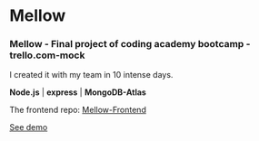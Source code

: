 # Mellow

<h3>Mellow - Final project of coding academy bootcamp - trello.com-mock</h3>

I created it with my team in 10 intense days.

**Node.js** | **express** | **MongoDB-Atlas**

The frontend repo: [Mellow-Frontend](https://github.com/Zviki-Zaks/mellow-frontend)

[See demo](https://mellow-project-manager.herokuapp.com/#/)
